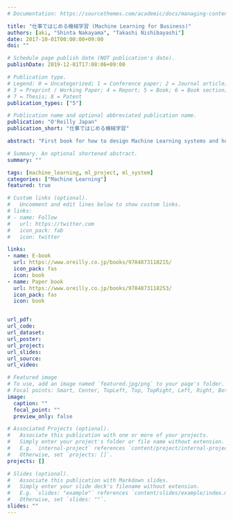 ```yaml
---
# Documentation: https://sourcethemes.com/academic/docs/managing-content/

title: "仕事ではじめる機械学習 (Machine Learning for Business)"
authors: [aki, "Shinta Nakayama", "Takashi Nishibayashi"]
date: 2017-10-01T00:00:00+09:00
doi: ""

# Schedule page publish date (NOT publication's date).
publishDate: 2019-12-01T17:08:06+09:00

# Publication type.
# Legend: 0 = Uncategorized; 1 = Conference paper; 2 = Journal article;
# 3 = Preprint / Working Paper; 4 = Report; 5 = Book; 6 = Book section;
# 7 = Thesis; 8 = Patent
publication_types: ["5"]

# Publication name and optional abbreviated publication name.
publication: "O'Reilly Japan"
publication_short: "仕事ではじめる機械学習"

abstract: "First book for how to design Machine Learning systems and how to proceed Machine Learning projects. This book is originally written in Japanese, but available in Korean, Simplified Chinese, and Traditional Chinese."

# Summary. An optional shortened abstract.
summary: ""

tags: [machine_learning, ml_project, ml_system]
categories: ["Machine Learning"]
featured: true

# Custom links (optional).
#   Uncomment and edit lines below to show custom links.
# links:
# - name: Follow
#   url: https://twitter.com
#   icon_pack: fab
#   icon: twitter

links:
- name: E-book
  url: https://www.oreilly.co.jp/books/9784873118215/
  icon_pack: fas
  icon: book
- name: Paper book
  url: https://www.oreilly.co.jp/books/9784873118253/
  icon_pack: fas
  icon: book


url_pdf:
url_code:
url_dataset:
url_poster:
url_project: 
url_slides:
url_source:
url_video:

# Featured image
# To use, add an image named `featured.jpg/png` to your page's folder.
# Focal points: Smart, Center, TopLeft, Top, TopRight, Left, Right, BottomLeft, Bottom, BottomRight.
image:
  caption: ""
  focal_point: ""
  preview_only: false

# Associated Projects (optional).
#   Associate this publication with one or more of your projects.
#   Simply enter your project's folder or file name without extension.
#   E.g. `internal-project` references `content/project/internal-project/index.md`.
#   Otherwise, set `projects: []`.
projects: []

# Slides (optional).
#   Associate this publication with Markdown slides.
#   Simply enter your slide deck's filename without extension.
#   E.g. `slides: "example"` references `content/slides/example/index.md`.
#   Otherwise, set `slides: ""`.
slides: ""
---
```

